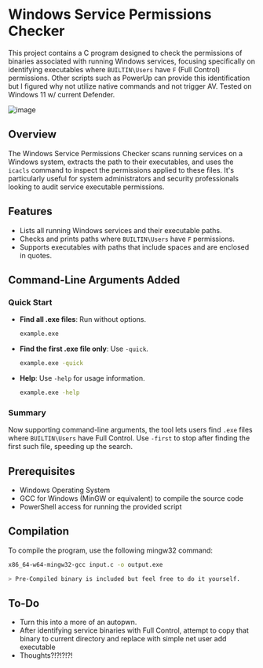 # Windows Service Permissions Checker

This project contains a C program designed to check the permissions of binaries associated with running Windows services, focusing specifically on identifying executables where `BUILTIN\Users` have `F` (Full Control) permissions. Other scripts such as PowerUp can provide this identification but I figured why not utilize native commands and not trigger AV. Tested on Windows 11 w/ current Defender.

![image](https://github.com/AlexLinov/Binary-Hijacker/assets/74632540/5e894afb-3cb4-444e-9e5a-b9e6de43a760)


## Overview

The Windows Service Permissions Checker scans running services on a Windows system, extracts the path to their executables, and uses the `icacls` command to inspect the permissions applied to these files. It's particularly useful for system administrators and security professionals looking to audit service executable permissions.

## Features

- Lists all running Windows services and their executable paths.
- Checks and prints paths where `BUILTIN\Users` have `F` permissions.
- Supports executables with paths that include spaces and are enclosed in quotes.

## Command-Line Arguments Added

### Quick Start
- **Find all .exe files**: Run without options.
  ```cmd
  example.exe
  ```
- **Find the first .exe file only**: Use `-quick`.
  ```cmd
  example.exe -quick
  ```
- **Help**: Use `-help` for usage information.
  ```cmd
  example.exe -help
  ```

### Summary
Now supporting command-line arguments, the tool lets users find `.exe` files where `BUILTIN\Users` have Full Control. Use `-first` to stop after finding the first such file, speeding up the search.


## Prerequisites

- Windows Operating System
- GCC for Windows (MinGW or equivalent) to compile the source code
- PowerShell access for running the provided script

## Compilation

To compile the program, use the following mingw32 command:

```bash
x86_64-w64-mingw32-gcc input.c -o output.exe

> Pre-Compiled binary is included but feel free to do it yourself.
```
## To-Do
- Turn this into a more of an autopwn.
- After identifying service binaries with Full Control, attempt to copy that binary to current directory and replace with simple net user add executable
- Thoughts?!?!?!?!
